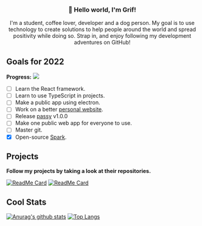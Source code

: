<h3 align="center">👋 Hello world, I'm Grif!</h3>
<p align="center">I'm a student, coffee lover, developer and a dog person. My goal is to use technology to create solutions to help people around the world and spread positivity while doing so. Strap in, and enjoy following my development adventures on GitHub!</p>

## Goals for 2022
**Progress:** ![](https://us-central1-progress-markdown.cloudfunctions.net/progress/12)

- [ ] Learn the React framework.
- [ ] Learn to use TypeScript in projects.
- [ ] Make a public app using electron.
- [ ] Work on a better [personal website](https://grif.is-a.dev).
- [ ] Release [passy](https://github.com/GrifTheDev/passy) v1.0.0
- [ ] Make one public web app for everyone to use.
- [ ] Master git.
- [x] Open-source [Spark](https://github.com/GrifTheDev/Spark).

## Projects

**Follow my projects by taking a look at their repositories.**

[![ReadMe Card](https://github-readme-stats.vercel.app/api/pin/?username=GrifTheDev&repo=passy)](https://github.com/GrifTheDev/passy)
[![ReadMe Card](https://github-readme-stats.vercel.app/api/pin/?username=GrifTheDev&repo=Spark)](https://github.com/GrifTheDev/Spark)

## Cool Stats
[![Anurag's github stats](https://github-readme-stats.vercel.app/api?username=GrifTheDev)](https://github.com/anuraghazra/github-readme-stats)
[![Top Langs](https://github-readme-stats.vercel.app/api/top-langs/?username=GrifTheDev&layout=compact)](https://github.com/anuraghazra/github-readme-stats)
